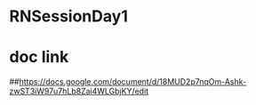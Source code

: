 # RNSessionDay1 
# doc link
##https://docs.google.com/document/d/18MUD2p7nqOm-Ashk-zwST3iW97u7hLb8Zai4WLGbjKY/edit
